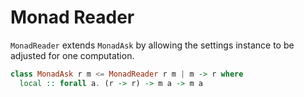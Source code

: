 # Monad Reader

`MonadReader` extends `MonadAsk` by allowing the settings instance to be adjusted for one computation.
```purescript
class MonadAsk r m <= MonadReader r m | m -> r where
  local :: forall a. (r -> r) -> m a -> m a
```
